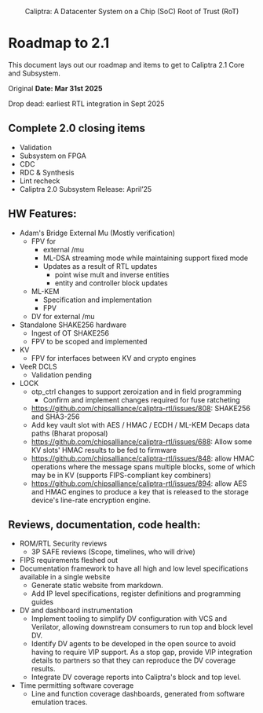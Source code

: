 <p style="text-align: center;">Caliptra: A Datacenter System on a Chip (SoC) Root of Trust (RoT)</p>

# Roadmap to 2.1

This document lays out our roadmap and items to get to Caliptra 2.1 Core and
Subsystem.

Original **Date: Mar 31st 2025**

Drop dead: earliest RTL integration in Sept 2025

## Complete 2.0 closing items

* Validation
* Subsystem on FPGA
* CDC
* RDC & Synthesis
* Lint recheck
* Caliptra 2.0 Subsystem Release: April’25

## HW Features:

* Adam's Bridge External Mu (Mostly verification)
    * FPV for
        * external /mu
        * ML-DSA streaming mode while maintaining support fixed mode
        * Updates as a result of RTL updates
            * point wise mult and inverse entities
            * entity and controller block updates
    * ML-KEM
        * Specification and implementation
        * FPV
    * DV for external /mu
* Standalone SHAKE256 hardware
    * Ingest of OT SHAKE256
    * FPV to be scoped and implemented
* KV
    * FPV for interfaces between KV and crypto engines
* VeeR DCLS
    * Validation pending
* LOCK
    * otp\_ctrl changes to support zeroization and in field programming
        * Confirm and implement changes required for fuse ratcheting
    * https://github.com/chipsalliance/caliptra-rtl/issues/808: SHAKE256 and SHA3-256
    * Add key vault slot with AES / HMAC / ECDH / ML-KEM Decaps data paths (Bharat proposal)
    * https://github.com/chipsalliance/caliptra-rtl/issues/688: Allow some KV slots' HMAC results to be fed to firmware
    * https://github.com/chipsalliance/caliptra-rtl/issues/848: allow HMAC operations where the message spans multiple blocks, some of which may be in KV (supports FIPS-compliant key combiners)
    * https://github.com/chipsalliance/caliptra-rtl/issues/894: allow AES and HMAC engines to produce a key that is released to the storage device's line-rate encryption engine.

## Reviews, documentation, code health:

* ROM/RTL Security reviews
    * 3P SAFE reviews (Scope, timelines, who will drive)
* FIPS requirements fleshed out
* Documentation framework to have all high and low level specifications available in a single website
    * Generate static website from markdown.
    * Add IP level specifications, register definitions and programming guides
* DV and dashboard instrumentation
    * Implement tooling to simplify DV configuration with VCS and Verilator, allowing downstream consumers to run top and block level DV.
    * Identify DV agents to be developed in the open source to avoid having to require VIP support.  As a stop gap, provide VIP integration details to partners so that they can reproduce the DV coverage results.
    * Integrate DV coverage reports into Caliptra's block and top level.
* Time permitting software coverage
    * Line and function coverage dashboards, generated from software emulation traces.
